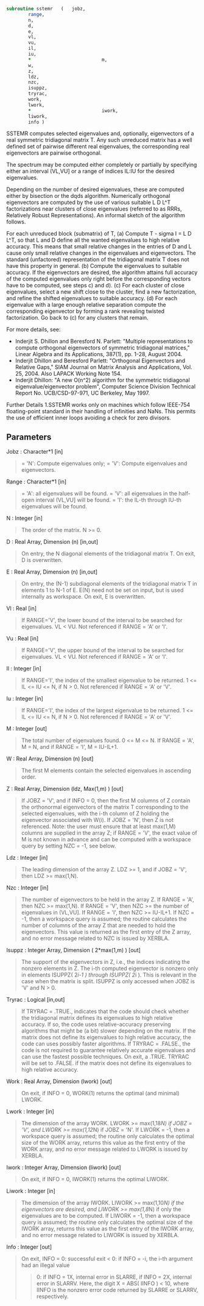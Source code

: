 ```fortran
subroutine sstemr	(	jobz,
		range,
		n,
		d,
		e,
		vl,
		vu,
		il,
		iu,
		*                          m,
		w,
		z,
		ldz,
		nzc,
		isuppz,
		tryrac,
		work,
		lwork,
		*                          iwork,
		liwork,
		info )
```

 SSTEMR computes selected eigenvalues and, optionally, eigenvectors
 of a real symmetric tridiagonal matrix T. Any such unreduced matrix has
 a well defined set of pairwise different real eigenvalues, the corresponding
 real eigenvectors are pairwise orthogonal.

 The spectrum may be computed either completely or partially by specifying
 either an interval (VL,VU] or a range of indices IL:IU for the desired
 eigenvalues.

 Depending on the number of desired eigenvalues, these are computed either
 by bisection or the dqds algorithm. Numerically orthogonal eigenvectors are
 computed by the use of various suitable L D L^T factorizations near clusters
 of close eigenvalues (referred to as RRRs, Relatively Robust
 Representations). An informal sketch of the algorithm follows.

 For each unreduced block (submatrix) of T,
    (a) Compute T - sigma I  = L D L^T, so that L and D
        define all the wanted eigenvalues to high relative accuracy.
        This means that small relative changes in the entries of D and L
        cause only small relative changes in the eigenvalues and
        eigenvectors. The standard (unfactored) representation of the
        tridiagonal matrix T does not have this property in general.
    (b) Compute the eigenvalues to suitable accuracy.
        If the eigenvectors are desired, the algorithm attains full
        accuracy of the computed eigenvalues only right before
        the corresponding vectors have to be computed, see steps c) and d).
    (c) For each cluster of close eigenvalues, select a new
        shift close to the cluster, find a new factorization, and refine
        the shifted eigenvalues to suitable accuracy.
    (d) For each eigenvalue with a large enough relative separation compute
        the corresponding eigenvector by forming a rank revealing twisted
        factorization. Go back to (c) for any clusters that remain.

 For more details, see:
 - Inderjit S. Dhillon and Beresford N. Parlett: "Multiple representations
   to compute orthogonal eigenvectors of symmetric tridiagonal matrices,"
   Linear Algebra and its Applications, 387(1), pp. 1-28, August 2004.
 - Inderjit Dhillon and Beresford Parlett: "Orthogonal Eigenvectors and
   Relative Gaps," SIAM Journal on Matrix Analysis and Applications, Vol. 25,
   2004.  Also LAPACK Working Note 154.
 - Inderjit Dhillon: "A new O(n^2) algorithm for the symmetric
   tridiagonal eigenvalue/eigenvector problem",
   Computer Science Division Technical Report No. UCB/CSD-97-971,
   UC Berkeley, May 1997.

 Further Details
 1.SSTEMR works only on machines which follow IEEE-754
 floating-point standard in their handling of infinities and NaNs.
 This permits the use of efficient inner loops avoiding a check for
 zero divisors.

## Parameters
Jobz : Character*1 [in]
> = 'N':  Compute eigenvalues only;
> = 'V':  Compute eigenvalues and eigenvectors.

Range : Character*1 [in]
> = 'A': all eigenvalues will be found.
> = 'V': all eigenvalues in the half-open interval (VL,VU]
> will be found.
> = 'I': the IL-th through IU-th eigenvalues will be found.

N : Integer [in]
> The order of the matrix.  N >= 0.

D : Real Array, Dimension (n) [in,out]
> On entry, the N diagonal elements of the tridiagonal matrix
> T. On exit, D is overwritten.

E : Real Array, Dimension (n) [in,out]
> On entry, the (N-1) subdiagonal elements of the tridiagonal
> matrix T in elements 1 to N-1 of E. E(N) need not be set on
> input, but is used internally as workspace.
> On exit, E is overwritten.

Vl : Real [in]
> If RANGE='V', the lower bound of the interval to
> be searched for eigenvalues. VL < VU.
> Not referenced if RANGE = 'A' or 'I'.

Vu : Real [in]
> If RANGE='V', the upper bound of the interval to
> be searched for eigenvalues. VL < VU.
> Not referenced if RANGE = 'A' or 'I'.

Il : Integer [in]
> If RANGE='I', the index of the
> smallest eigenvalue to be returned.
> 1 <= IL <= IU <= N, if N > 0.
> Not referenced if RANGE = 'A' or 'V'.

Iu : Integer [in]
> If RANGE='I', the index of the
> largest eigenvalue to be returned.
> 1 <= IL <= IU <= N, if N > 0.
> Not referenced if RANGE = 'A' or 'V'.

M : Integer [out]
> The total number of eigenvalues found.  0 <= M <= N.
> If RANGE = 'A', M = N, and if RANGE = 'I', M = IU-IL+1.

W : Real Array, Dimension (n) [out]
> The first M elements contain the selected eigenvalues in
> ascending order.

Z : Real Array, Dimension (ldz, Max(1,m) ) [out]
> If JOBZ = 'V', and if INFO = 0, then the first M columns of Z
> contain the orthonormal eigenvectors of the matrix T
> corresponding to the selected eigenvalues, with the i-th
> column of Z holding the eigenvector associated with W(i).
> If JOBZ = 'N', then Z is not referenced.
> Note: the user must ensure that at least max(1,M) columns are
> supplied in the array Z; if RANGE = 'V', the exact value of M
> is not known in advance and can be computed with a workspace
> query by setting NZC = -1, see below.

Ldz : Integer [in]
> The leading dimension of the array Z.  LDZ >= 1, and if
> JOBZ = 'V', then LDZ >= max(1,N).

Nzc : Integer [in]
> The number of eigenvectors to be held in the array Z.
> If RANGE = 'A', then NZC >= max(1,N).
> If RANGE = 'V', then NZC >= the number of eigenvalues in (VL,VU].
> If RANGE = 'I', then NZC >= IU-IL+1.
> If NZC = -1, then a workspace query is assumed; the
> routine calculates the number of columns of the array Z that
> are needed to hold the eigenvectors.
> This value is returned as the first entry of the Z array, and
> no error message related to NZC is issued by XERBLA.

Isuppz : Integer Array, Dimension ( 2*max(1,m) ) [out]
> The support of the eigenvectors in Z, i.e., the indices
> indicating the nonzero elements in Z. The i-th computed eigenvector
> is nonzero only in elements ISUPPZ( 2*i-1 ) through
> ISUPPZ( 2*i ). This is relevant in the case when the matrix
> is split. ISUPPZ is only accessed when JOBZ is 'V' and N > 0.

Tryrac : Logical [in,out]
> If TRYRAC = .TRUE., indicates that the code should check whether
> the tridiagonal matrix defines its eigenvalues to high relative
> accuracy.  If so, the code uses relative-accuracy preserving
> algorithms that might be (a bit) slower depending on the matrix.
> If the matrix does not define its eigenvalues to high relative
> accuracy, the code can uses possibly faster algorithms.
> If TRYRAC = .FALSE., the code is not required to guarantee
> relatively accurate eigenvalues and can use the fastest possible
> techniques.
> On exit, a .TRUE. TRYRAC will be set to .FALSE. if the matrix
> does not define its eigenvalues to high relative accuracy.

Work : Real Array, Dimension (lwork) [out]
> On exit, if INFO = 0, WORK(1) returns the optimal
> (and minimal) LWORK.

Lwork : Integer [in]
> The dimension of the array WORK. LWORK >= max(1,18*N)
> if JOBZ = 'V', and LWORK >= max(1,12*N) if JOBZ = 'N'.
> If LWORK = -1, then a workspace query is assumed; the routine
> only calculates the optimal size of the WORK array, returns
> this value as the first entry of the WORK array, and no error
> message related to LWORK is issued by XERBLA.

Iwork : Integer Array, Dimension (liwork) [out]
> On exit, if INFO = 0, IWORK(1) returns the optimal LIWORK.

Liwork : Integer [in]
> The dimension of the array IWORK.  LIWORK >= max(1,10*N)
> if the eigenvectors are desired, and LIWORK >= max(1,8*N)
> if only the eigenvalues are to be computed.
> If LIWORK = -1, then a workspace query is assumed; the
> routine only calculates the optimal size of the IWORK array,
> returns this value as the first entry of the IWORK array, and
> no error message related to LIWORK is issued by XERBLA.

Info : Integer [out]
> On exit, INFO
> = 0:  successful exit
> < 0:  if INFO = -i, the i-th argument had an illegal value
> > 0:  if INFO = 1X, internal error in SLARRE,
> if INFO = 2X, internal error in SLARRV.
> Here, the digit X = ABS( IINFO ) < 10, where IINFO is
> the nonzero error code returned by SLARRE or
> SLARRV, respectively.

